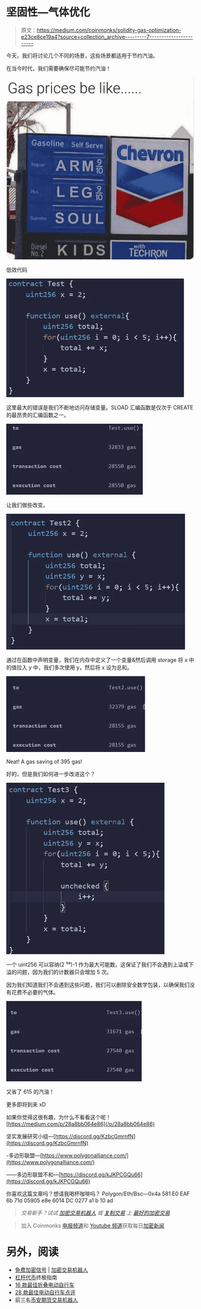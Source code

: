 # 坚固性—气体优化

> 原文：<https://medium.com/coinmonks/solidity-gas-optimization-e23ce8ce19a4?source=collection_archive---------7----------------------->

今天，我们将讨论几个不同的场景，这些场景都适用于节约汽油。

在当今时代，我们需要确保尽可能节约汽油！

![](img/a5d7118a371f5e042703b0a665666303.png)

低效代码

![](img/3de142d871740b8efaebfbe1ec1db847.png)

这里最大的错误是我们不断地访问存储变量。SLOAD 汇编函数是仅次于 CREATE 的最昂贵的汇编函数之一。

![](img/3be6ce4a28efafe1ddf724568eeef5a2.png)

让我们做些改变。

![](img/ad9ee5c518587bb4d6655c6b068c05d6.png)

通过在函数中声明变量，我们在内存中定义了一个变量&然后调用 storage 将 x 中的值拉入 y 中，我们多次使用 y，然后将 x 设为总和。

![](img/5e13883ce383bd49774ec259b76dafd6.png)

Neat! A gas saving of 395 gas!

好的，但是我们如何进一步改进这个？

![](img/b3680dd049fadb56bc1c0eeab77ea598.png)

一个 uint256 可以容纳(2 ⁵⁶)-1 作为最大可能数。这保证了我们不会遇到上溢或下溢的问题，因为我们的计数器只会增加 5 次。

因为我们知道我们不会遇到这些问题，我们可以删除安全数学包装，以确保我们没有花费不必要的气体。

![](img/e7be5821f0dd74ed34edc15cff5e18a4.png)

又省了 615 的汽油！

更多即将到来 xD

如果你觉得这很有趣，为什么不看看这个呢！
[https://medium.com/p/28a8bb064e86](/p/28a8bb064e86)

坚实发展研究小组—[https://discord.gg/KzbcGmrnfN](https://discord.gg/KzbcGmrnfN)

-多边形联盟—[https://www.polygonalliance.com/](https://www.polygonalliance.com/)

——多边形联盟不和—[https://discord.gg/kJKPCGQu66](https://discord.gg/kJKPCGQu66)

你喜欢这篇文章吗？想请我喝杯咖啡吗？
Polygon/Eth/Bsc—0x4a 581 E0 EAF 6b 71d 05905 e8e 6014 DC 0277 a1 b 10 ad

> *交易新手？试试* [*加密交易机器人*](/coinmonks/crypto-trading-bot-c2ffce8acb2a) *或* [*复制交易*](/coinmonks/top-10-crypto-copy-trading-platforms-for-beginners-d0c37c7d698c) *上* [*最好的加密交易*](/coinmonks/crypto-exchange-dd2f9d6f3769)

> 加入 Coinmonks [电报频道](https://t.me/coincodecap)和 [Youtube 频道](https://www.youtube.com/c/coinmonks/videos)获取每日[加密新闻](http://coincodecap.com/)

# 另外，阅读

*   [免费加密信号](/coinmonks/free-crypto-signals-48b25e61a8da) | [加密交易机器人](/coinmonks/crypto-trading-bot-c2ffce8acb2a)
*   [杠杆代币](/coinmonks/leveraged-token-3f5257808b22)终极指南
*   [16 款最佳折叠电动自行车](/coinmonks/top-17-folding-electric-bikes-5e296f0918cb)
*   [28 款最佳电动自行车点评](/coinmonks/the-28-best-electric-bikes-review-and-buying-guide-in-2023-7bb3146cb403)
*   前三名[币安期货交易机器人](/coinmonks/top-3-binance-futures-trading-bots-e6031f84b3f9)